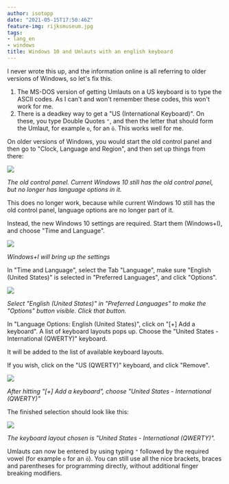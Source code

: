 ```yaml
---
author: isotopp
date: "2021-05-15T17:50:46Z"
feature-img: rijksmuseum.jpg
tags:
- lang_en
- windows
title: Windows 10 and Umlauts with an english keyboard
---
```


I never wrote this up, and the information online is all referring to older versions of Windows, so let's fix this.

1. The MS-DOS version of getting Umlauts on a US keyboard is to type the ASCII codes. As I can't and won't remember these codes, this won't work for me.
2. There is a deadkey way to get a "US (International Keyboard)". On these, you type Double Quotes `"`, and then the letter that should form the Umlaut, for example `o`, for an `ö`. This works well for me.

On older versions of Windows, you would start the old control panel and then go to "Clock, Language and Region", and then set up things from there:

![](https://blog.koehntopp.info/uploads/2021/05/settings00.png)

*The old control panel. Current Windows 10 still has the old control panel, but no longer has language options in it.*

This does no longer work, because while current Windows 10 still has the old control panel, language options are no longer part of it.

Instead, the new Windows 10 settings are required. Start them (Windows+I), and choose "Time and Language".

![](https://blog.koehntopp.info/uploads/2021/05/settings01.jpg)

*Windows+I will bring up the settings*

In "Time and Language", select the Tab "Language", make sure "English (United States)" is selected in "Preferred Languages", and click "Options".

![](https://blog.koehntopp.info/uploads/2021/05/settings02.jpg)

*Select "English (United States)" in "Preferred Languages" to make the "Options" button visible. Click that button.*

In "Language Options: English (United States)", click on "[+] Add a keyboard". A list of keyboard layouts pops up. Choose the "United States - International (QWERTY)" keyboard.

It will be added to the list of available keyboard layouts.

If you wish, click on the "US (QWERTY)" keyboard, and click "Remove".

![](https://blog.koehntopp.info/uploads/2021/05/settings03.jpg)

*After hitting "[+] Add a keyboard", choose "United States - International (QWERTY)"*

The finished selection should look like this:

![](https://blog.koehntopp.info/uploads/2021/05/settings04.jpg)

*The keyboard layout chosen is "United States - International (QWERTY)".*

Umlauts can now be entered by using typing `"` followed by the required vowel (for example `o` for an `ö`). You can still use all the nice brackets, braces and parentheses for programming directly, without additional finger breaking modifiers.
